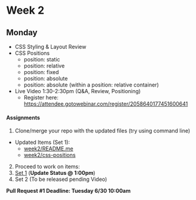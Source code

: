 # Week 2

## Monday 

- CSS Styling & Layout Review
- CSS Positions
  - position: static
  - position: relative
  - position: fixed
  - position: absolute
  - position: absolute (within a position: relative container)
- Live Video 1:30-2:30pm (Q&A, Review, Positioning)
  - Register here: <https://attendee.gotowebinar.com/register/2058640177451600641>


#### Assignments

1. Clone/merge your repo with the updated files (try using command line)
  - Updated Items (Set 1):
    - [week2/README.me](https://github.com/Learning-Fuze/Prep-Work/tree/master/week2)
    - [week2/css-positions](https://github.com/Learning-Fuze/Prep-Work/tree/master/week2/css-positions)
2. Proceed to work on items:
  1. [Set 1](https://github.com/Learning-Fuze/Prep-Work/tree/master/week2) (__Update Status @ 1:00pm__)
  2. Set 2 (To be released pending Video)

__Pull Request #1 Deadline: Tuesday 6/30 10:00am__
